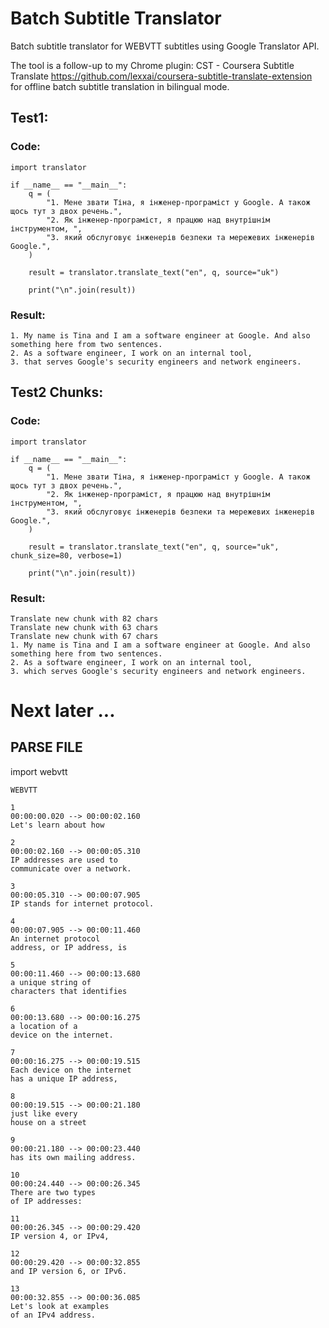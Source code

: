 # Batch Subtitle Translator

Batch subtitle translator for WEBVTT subtitles using Google Translator API.

The tool is a follow-up to my Chrome plugin: CST - Coursera Subtitle Translate
https://github.com/lexxai/coursera-subtitle-translate-extension
for offline batch subtitle translation in bilingual mode. 

## Test1:

### Code:

```
import translator

if __name__ == "__main__":
    q = (
        "1. Мене звати Тіна, я інженер-програміст у Google. А також щось тут з двох речень.",
        "2. Як інженер-програміст, я працюю над внутрішнім інструментом, ",
        "3. який обслуговує інженерів безпеки та мережевих інженерів Google.",
    )

    result = translator.translate_text("en", q, source="uk")

    print("\n".join(result))
```

### Result:

```
1. My name is Tina and I am a software engineer at Google. And also something here from two sentences.
2. As a software engineer, I work on an internal tool,
3. that serves Google's security engineers and network engineers.
```

## Test2 Chunks:

### Code:

```
import translator

if __name__ == "__main__":
    q = (
        "1. Мене звати Тіна, я інженер-програміст у Google. А також щось тут з двох речень.",
        "2. Як інженер-програміст, я працюю над внутрішнім інструментом, ",
        "3. який обслуговує інженерів безпеки та мережевих інженерів Google.",
    )

    result = translator.translate_text("en", q, source="uk", chunk_size=80, verbose=1)

    print("\n".join(result))
```

### Result:

```
Translate new chunk with 82 chars
Translate new chunk with 63 chars
Translate new chunk with 67 chars
1. My name is Tina and I am a software engineer at Google. And also something here from two sentences.
2. As a software engineer, I work on an internal tool,
3. which serves Google's security engineers and network engineers.
```

# Next later ... 
## PARSE FILE
import webvtt

```
WEBVTT

1
00:00:00.020 --> 00:00:02.160
Let's learn about how

2
00:00:02.160 --> 00:00:05.310
IP addresses are used to
communicate over a network.

3
00:00:05.310 --> 00:00:07.905
IP stands for internet protocol.

4
00:00:07.905 --> 00:00:11.460
An internet protocol
address, or IP address, is

5
00:00:11.460 --> 00:00:13.680
a unique string of
characters that identifies

6
00:00:13.680 --> 00:00:16.275
a location of a
device on the internet.

7
00:00:16.275 --> 00:00:19.515
Each device on the internet
has a unique IP address,

8
00:00:19.515 --> 00:00:21.180
just like every
house on a street

9
00:00:21.180 --> 00:00:23.440
has its own mailing address.

10
00:00:24.440 --> 00:00:26.345
There are two types
of IP addresses:

11
00:00:26.345 --> 00:00:29.420
IP version 4, or IPv4,

12
00:00:29.420 --> 00:00:32.855
and IP version 6, or IPv6.

13
00:00:32.855 --> 00:00:36.085
Let's look at examples
of an IPv4 address.

```
